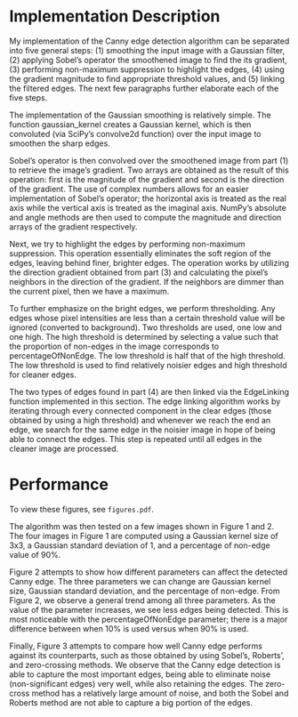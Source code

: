 # Implementation Description

My implementation of the Canny edge detection algorithm can be separated into five general steps: (1) smoothing the input image with a Gaussian filter, (2) applying Sobel’s operator the smoothened image to find the its gradient, (3) performing non-maximum suppression to highlight the edges, (4) using the gradient magnitude to find appropriate threshold values, and (5) linking the filtered edges. The next few paragraphs further elaborate each of the five steps.

The implementation of the Gaussian smoothing is relatively simple. The function gaussian_kernel creates a Gaussian kernel, which is then convoluted (via SciPy’s convolve2d function) over the input image to smoothen the sharp edges.

Sobel’s operator is then convolved over the smoothened image from part (1) to retrieve the image’s gradient. Two arrays are obtained as the result of this operation: first is the magnitude of the gradient and second is the direction of the gradient. The use of complex numbers allows for an easier implementation of Sobel’s operator; the horizontal axis is treated as the real axis while the vertical axis is treated as the imaginal axis. NumPy’s absolute and angle methods are then used to compute the magnitude and direction arrays of the gradient respectively.

Next, we try to highlight the edges by performing non-maximum suppression. This operation essentially eliminates the soft region of the edges, leaving behind finer, brighter edges. The operation works by utilizing the direction gradient obtained from part (3) and calculating the pixel’s neighbors in the direction of the gradient. If the neighbors are dimmer than the current pixel, then we have a maximum.

To further emphasize on the bright edges, we perform thresholding. Any edges whose pixel intensities are less than a certain threshold value will be ignored (converted to background). Two thresholds are used, one low and one high. The high threshold is determined by selecting a value such that the proportion of non-edges in the image corresponds to percentageOfNonEdge. The low threshold is half that of the high threshold. The low threshold is used to find relatively noisier edges and high threshold for cleaner edges.

The two types of edges found in part (4) are then linked via the EdgeLinking function implemented in this section. The edge linking algorithm works by iterating through every connected component in the clear edges (those obtained by using a high threshold) and whenever we reach the end an edge, we search for the same edge in the noisier image in hope of being able to connect the edges. This step is repeated until all edges in the cleaner image are processed.

# Performance

To view these figures, see ``figures.pdf``.
 
The algorithm was then tested on a few images shown in Figure 1 and 2. The four images in Figure 1 are computed using a Gaussian kernel size of 3x3, a Gaussian standard deviation of 1, and a percentage of non-edge value of 90%.

Figure 2 attempts to show how different parameters can affect the detected Canny edge. The three parameters we can change are Gaussian kernel size, Gaussian standard deviation, and the percentage of non-edge. From Figure 2, we observe a general trend among all three parameters. As the value of the parameter increases, we see less edges being detected. This is most noticeable with the percentageOfNonEdge parameter; there is a major difference between when 10% is used versus when 90% is used.

Finally, Figure 3 attempts to compare how well Canny edge performs against its counterparts, such as those obtained by using Sobel’s, Roberts’, and zero-crossing methods. We observe that the Canny edge detection is able to capture the most important edges, being able to eliminate noise (non-significant edges) very well, while also retaining the edges. The zero-cross method has a relatively large amount of noise, and both the Sobel and Roberts method are not able to capture a big portion of the edges.

